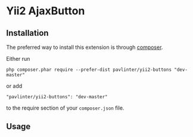 Yii2 AjaxButton
================

Installation
------------
The preferred way to install this extension is through [composer](http://getcomposer.org/download/).

Either run

```
php composer.phar require --prefer-dist pavlinter/yii2-buttons "dev-master"
```

or add

```
"pavlinter/yii2-buttons": "dev-master"
```

to the require section of your `composer.json` file.


Usage
-----
```php

```